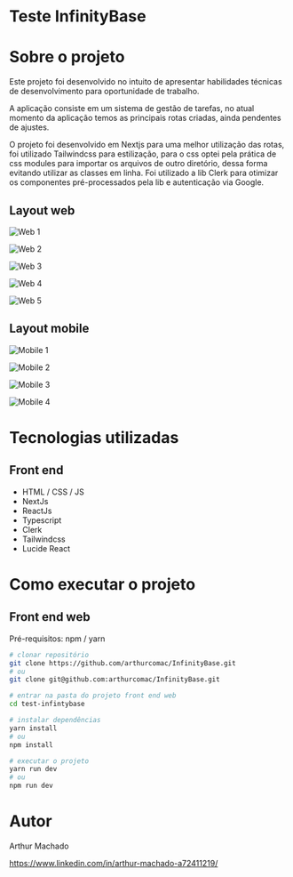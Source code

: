 # Teste InfinityBase
# Sobre o projeto

Este projeto foi desenvolvido no intuito de apresentar habilidades técnicas de desenvolvimento para oportunidade de trabalho.

A aplicação consiste em um sistema de gestão de tarefas, no atual momento da aplicação temos as principais rotas criadas, ainda pendentes de ajustes.

O projeto foi desenvolvido em Nextjs para uma melhor utilização das rotas, foi utilizado Tailwindcss para estilização, para o css optei pela prática de css modules para importar os arquivos de outro diretório, dessa forma evitando utilizar as classes em linha.
Foi utilizado a lib Clerk para otimizar os componentes pré-processados pela lib e autenticação via Google.

## Layout web
![Web 1](https://github.com/arthurcomac/InfinityBase/blob/main/public/tela-marketing.png)

![Web 2](https://github.com/arthurcomac/InfinityBase/blob/main/public/login-clerk.png)

![Web 3](https://github.com/arthurcomac/InfinityBase/blob/main/public/novo-projeto.png)

![Web 4](https://github.com/arthurcomac/InfinityBase/blob/main/public/projeto-criado.png)

![Web 5](https://github.com/arthurcomac/InfinityBase/blob/main/public/configura%C3%A7%C3%A3o-perfil.png)

## Layout mobile
![Mobile 1](https://github.com/arthurcomac/InfinityBase/blob/main/public/mobile-marketing.jpeg)

![Mobile 2](https://github.com/arthurcomac/InfinityBase/blob/main/public/mobile-login.jpeg)

![Mobile 3](https://github.com/arthurcomac/InfinityBase/blob/main/public/mobile-projetos.jpeg)

![Mobile 4](https://github.com/arthurcomac/InfinityBase/blob/main/public/mobile-projetoss.jpeg)

# Tecnologias utilizadas
## Front end
- HTML / CSS / JS
- NextJs
- ReactJs
- Typescript
- Clerk
- Tailwindcss
- Lucide React

# Como executar o projeto

## Front end web
Pré-requisitos: npm / yarn

```bash
# clonar repositório
git clone https://github.com/arthurcomac/InfinityBase.git
# ou
git clone git@github.com:arthurcomac/InfinityBase.git

# entrar na pasta do projeto front end web
cd test-infintybase

# instalar dependências
yarn install
# ou
npm install

# executar o projeto
yarn run dev
# ou
npm run dev
```

# Autor

Arthur Machado

https://www.linkedin.com/in/arthur-machado-a72411219/
